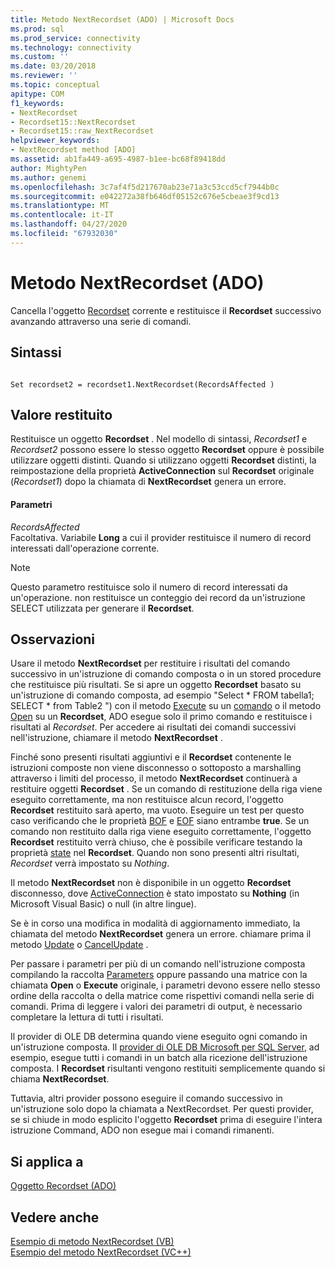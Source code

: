 ```yaml
---
title: Metodo NextRecordset (ADO) | Microsoft Docs
ms.prod: sql
ms.prod_service: connectivity
ms.technology: connectivity
ms.custom: ''
ms.date: 03/20/2018
ms.reviewer: ''
ms.topic: conceptual
apitype: COM
f1_keywords:
- NextRecordset
- Recordset15::NextRecordset
- Recordset15::raw_NextRecordset
helpviewer_keywords:
- NextRecordset method [ADO]
ms.assetid: ab1fa449-a695-4987-b1ee-bc68f89418dd
author: MightyPen
ms.author: genemi
ms.openlocfilehash: 3c7af4f5d217670ab23e71a3c53ccd5cf7944b0c
ms.sourcegitcommit: e042272a38fb646df05152c676e5cbeae3f9cd13
ms.translationtype: MT
ms.contentlocale: it-IT
ms.lasthandoff: 04/27/2020
ms.locfileid: "67932030"
---
```

# <a name="nextrecordset-method-ado"></a>Metodo NextRecordset (ADO)
Cancella l'oggetto [Recordset](../../../ado/reference/ado-api/recordset-object-ado.md) corrente e restituisce il **Recordset** successivo avanzando attraverso una serie di comandi.  
  
## <a name="syntax"></a>Sintassi  
  
```  
  
Set recordset2 = recordset1.NextRecordset(RecordsAffected )  
```  
  
## <a name="return-value"></a>Valore restituito  
 Restituisce un oggetto **Recordset** . Nel modello di sintassi, *Recordset1* e *Recordset2* possono essere lo stesso oggetto **Recordset** oppure è possibile utilizzare oggetti distinti. Quando si utilizzano oggetti **Recordset** distinti, la reimpostazione della proprietà **ActiveConnection** sul **Recordset** originale (*Recordset1*) dopo la chiamata di **NextRecordset** genera un errore.  
  
#### <a name="parameters"></a>Parametri  
 *RecordsAffected*  
 Facoltativa. Variabile **Long** a cui il provider restituisce il numero di record interessati dall'operazione corrente.  
  
> [!NOTE]
>  Questo parametro restituisce solo il numero di record interessati da un'operazione. non restituisce un conteggio dei record da un'istruzione SELECT utilizzata per generare il **Recordset**.  
  
## <a name="remarks"></a>Osservazioni  
 Usare il metodo **NextRecordset** per restituire i risultati del comando successivo in un'istruzione di comando composta o in un stored procedure che restituisce più risultati. Se si apre un oggetto **Recordset** basato su un'istruzione di comando composta, ad esempio "Select \* FROM tabella1; SELECT \* from Table2 ") con il metodo [Execute](../../../ado/reference/ado-api/execute-method-ado-command.md) su un [comando](../../../ado/reference/ado-api/command-object-ado.md) o il metodo [Open](../../../ado/reference/ado-api/open-method-ado-recordset.md) su un **Recordset**, ADO esegue solo il primo comando e restituisce i risultati al *Recordset*. Per accedere ai risultati dei comandi successivi nell'istruzione, chiamare il metodo **NextRecordset** .  
  
 Finché sono presenti risultati aggiuntivi e il **Recordset** contenente le istruzioni composte non viene disconnesso o sottoposto a marshalling attraverso i limiti del processo, il metodo **NextRecordset** continuerà a restituire oggetti **Recordset** . Se un comando di restituzione della riga viene eseguito correttamente, ma non restituisce alcun record, l'oggetto **Recordset** restituito sarà aperto, ma vuoto. Eseguire un test per questo caso verificando che le proprietà [BOF](../../../ado/reference/ado-api/bof-eof-properties-ado.md) e [EOF](../../../ado/reference/ado-api/bof-eof-properties-ado.md) siano entrambe **true**. Se un comando non restituito dalla riga viene eseguito correttamente, l'oggetto **Recordset** restituito verrà chiuso, che è possibile verificare testando la proprietà [state](../../../ado/reference/ado-api/state-property-ado.md) nel **Recordset**. Quando non sono presenti altri risultati, *Recordset* verrà impostato su *Nothing*.  
  
 Il metodo **NextRecordset** non è disponibile in un oggetto **Recordset** disconnesso, dove [ActiveConnection](../../../ado/reference/ado-api/activeconnection-property-ado.md) è stato impostato su **Nothing** (in Microsoft Visual Basic) o null (in altre lingue).  
  
 Se è in corso una modifica in modalità di aggiornamento immediato, la chiamata del metodo **NextRecordset** genera un errore. chiamare prima il metodo [Update](../../../ado/reference/ado-api/update-method.md) o [CancelUpdate](../../../ado/reference/ado-api/cancelupdate-method-ado.md) .  
  
 Per passare i parametri per più di un comando nell'istruzione composta compilando la raccolta [Parameters](../../../ado/reference/ado-api/parameters-collection-ado.md) oppure passando una matrice con la chiamata **Open** o **Execute** originale, i parametri devono essere nello stesso ordine della raccolta o della matrice come rispettivi comandi nella serie di comandi. Prima di leggere i valori dei parametri di output, è necessario completare la lettura di tutti i risultati.  
  
 Il provider di OLE DB determina quando viene eseguito ogni comando in un'istruzione composta. Il [provider di OLE DB Microsoft per SQL Server](../../../ado/guide/appendixes/microsoft-ole-db-provider-for-sql-server.md), ad esempio, esegue tutti i comandi in un batch alla ricezione dell'istruzione composta. I **Recordset** risultanti vengono restituiti semplicemente quando si chiama **NextRecordset**.  
  
 Tuttavia, altri provider possono eseguire il comando successivo in un'istruzione solo dopo la chiamata a NextRecordset. Per questi provider, se si chiude in modo esplicito l'oggetto **Recordset** prima di eseguire l'intera istruzione Command, ADO non esegue mai i comandi rimanenti.  
  
## <a name="applies-to"></a>Si applica a  
 [Oggetto Recordset (ADO)](../../../ado/reference/ado-api/recordset-object-ado.md)  
  
## <a name="see-also"></a>Vedere anche  
 [Esempio di metodo NextRecordset (VB)](../../../ado/reference/ado-api/nextrecordset-method-example-vb.md)   
 [Esempio del metodo NextRecordset (VC++)](../../../ado/reference/ado-api/nextrecordset-method-example-vc.md)   
